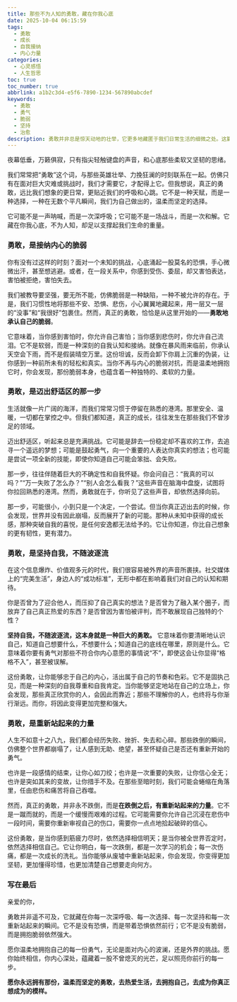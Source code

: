 ```yaml
---
title: 那些不为人知的勇敢，藏在你我心底
date: 2025-10-04 06:15:59
tags:
  - 勇敢
  - 成长
  - 自我接纳
  - 内心力量
categories:
  - 心灵感悟
  - 人生哲思
toc: true
toc_number: true
abbrlink: a1b2c3d4-e5f6-7890-1234-567890abcdef
keywords:
  - 勇敢
  - 勇气
  - 脆弱
  - 坚持
  - 治愈
description: 勇敢并非总是惊天动地的壮举，它更多地藏匿于我们日常生活的细微之处。这篇文章将带你深入探索那些不为人知的内心勇敢，从接纳脆弱到坚持自我，从迈出第一步到重新站起。愿你从中汲取力量，温柔地拥抱自己的每一份勇气，发现内心深处那份不曾熄灭的光芒。
---
```


夜幕低垂，万籁俱寂，只有指尖轻触键盘的声音，和心底那些柔软又坚韧的思绪。

我们常常把“勇敢”这个词，与那些英雄壮举、力挽狂澜的时刻联系在一起。仿佛只有在面对巨大灾难或挑战时，我们才需要它，才配得上它。但我想说，真正的勇敢，远比我们想象的更日常，更贴近我们的呼吸和心跳。它不是一种天赋，而是一种选择，一种在无数个平凡瞬间，我们为自己做出的，温柔而坚定的选择。

它可能不是一声呐喊，而是一次深呼吸；它可能不是一场战斗，而是一次和解。它藏在你我心底，不为人知，却足以支撑起我们生命的重量。

### 勇敢，是接纳内心的脆弱

你有没有过这样的时刻？面对一个未知的挑战，心底涌起一股莫名的恐惧，手心微微出汗，甚至想逃避。或者，在一段关系中，你感到受伤、委屈，却又害怕表达，害怕被拒绝，害怕失去。

我们被教导要坚强，要无所不能，仿佛脆弱是一种缺陷，一种不被允许的存在。于是，我们习惯性地将那些不安、恐惧、悲伤，小心翼翼地藏起来，用一层又一层的“没事”和“我很好”包裹住。然而，真正的勇敢，恰恰是从这里开始的——**勇敢地承认自己的脆弱**。

它意味着，当你感到害怕时，你允许自己害怕；当你感到悲伤时，你允许自己流泪。它不是软弱，而是一种深刻的自我认知和接纳。就像在暴风雨来临前，你承认天空会下雨，而不是假装晴空万里。这份坦诚，反而会卸下你肩上沉重的伪装，让你感到一种前所未有的轻松和真实。当你不再与内心的脆弱对抗，而是温柔地拥抱它时，你会发现，那份脆弱本身，也蕴含着一种独特的、柔软的力量。

### 勇敢，是迈出舒适区的那一步

生活就像一片广阔的海洋，而我们常常习惯于停留在熟悉的港湾。那里安全、温暖，一切都在掌控之中。但我们都知道，真正的成长，往往发生在那些我们不曾涉足的领域。

迈出舒适区，听起来总是充满挑战。它可能是辞去一份稳定却不喜欢的工作，去追寻一个遥远的梦想；可能是鼓起勇气，向一个重要的人表达你真实的想法；也可能是尝试一项全新的技能，即使你知道自己可能会笨拙、会失败。

那一步，往往伴随着巨大的不确定性和自我怀疑。你会问自己：“我真的可以吗？”“万一失败了怎么办？”“别人会怎么看我？”这些声音在脑海中盘旋，试图将你拉回熟悉的港湾。然而，勇敢就在于，你听见了这些声音，却依然选择向前。

那一步，可能很小，小到只是一个决定，一个尝试。但当你真正迈出去的时候，你会发现，世界并没有因此崩塌，反而展开了新的可能。那种从未知中获得的成长感，那种突破自我的喜悦，是任何安逸都无法给予的。它让你知道，你比自己想象的更有韧性，更有潜力。

### 勇敢，是坚持自我，不随波逐流

在这个信息爆炸、价值观多元的时代，我们很容易被外界的声音所裹挟。社交媒体上的“完美生活”，身边人的“成功标准”，无形中都在影响着我们对自己的认知和期待。

你是否曾为了迎合他人，而压抑了自己真实的想法？是否曾为了融入某个圈子，而放弃了自己真正热爱的东西？是否曾因为害怕被评判，而不敢展现自己独特的个性？

**坚持自我，不随波逐流，这本身就是一种巨大的勇敢。** 它意味着你要清晰地认识自己，知道自己想要什么，不想要什么；知道自己的底线在哪里，原则是什么。它意味着你要有勇气对那些不符合你内心意愿的事情说“不”，即使这会让你显得“格格不入”，甚至被误解。

这份勇敢，让你能够忠于自己的内心，活出属于自己的节奏和色彩。它不是固执己见，而是一种深刻的自我尊重和自我肯定。当你能够坚定地站在自己的立场上，你会发现，那些真正欣赏你的人，会因此而靠近；那些不理解你的人，也终将与你渐行渐远。而你，将因此变得更加完整和强大。

### 勇敢，是重新站起来的力量

人生不如意十之八九，我们都会经历失败、挫折、失去和心碎。那些跌倒的瞬间，仿佛整个世界都崩塌了，让人感到无助、绝望，甚至怀疑自己是否还有重新开始的勇气。

也许是一段感情的结束，让你心如刀绞；也许是一次重要的失败，让你信心全无；也许是突如其来的变故，让你措手不及。在那些至暗时刻，我们可能会蜷缩在角落里，任由悲伤和痛苦将自己吞噬。

然而，真正的勇敢，并非永不跌倒，而是**在跌倒之后，有重新站起来的力量**。它不是一蹴而就的，而是一个缓慢而艰难的过程。它可能需要你允许自己沉浸在悲伤中一段时间，需要你重新审视自己的伤口，需要你一点点地拾起破碎的信心。

这份勇敢，是当你感到筋疲力尽时，依然选择相信明天；是当你被全世界否定时，依然选择相信自己。它让你明白，每一次跌倒，都是一次学习的机会；每一次伤痛，都是一次成长的洗礼。当你能够从废墟中重新站起来，你会发现，你变得更加坚韧，更加懂得珍惜，也更加清楚自己想要走向何方。

### 写在最后

亲爱的你，

勇敢并非遥不可及，它就藏在你每一次深呼吸、每一次选择、每一次坚持和每一次重新站起来的瞬间。它不是没有恐惧，而是带着恐惧依然前行；它不是没有脆弱，而是拥抱脆弱依然强大。

愿你温柔地拥抱自己的每一份勇气，无论是面对内心的波澜，还是外界的挑战。愿你始终相信，你内心深处，蕴藏着一股不曾熄灭的光芒，足以照亮你前行的每一步。

**愿你永远拥有那份，温柔而坚定的勇敢，去热爱生活，去拥抱自己，去成为你真正想成为的模样。**